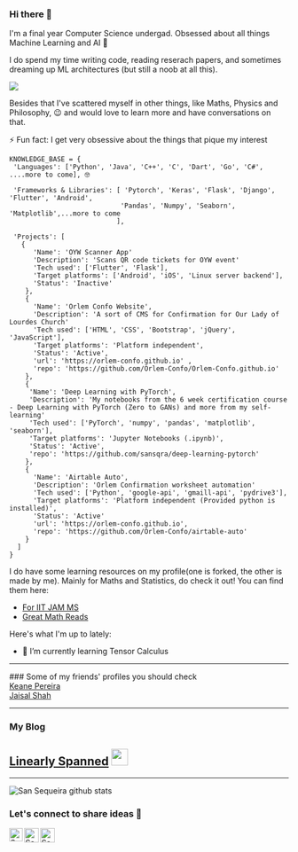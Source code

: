 ### Hi there 👋

I'm a final year Computer Science undergad. Obsessed about all things Machine Learning and AI 🤖

I do spend my time writing code, reading reserach papers, and sometimes dreaming up ML architectures (but still a noob at all this). 

<img src="https://github.com/TheDudeThatCode/TheDudeThatCode/blob/master/Assets/Developer.gif" size=190px>

Besides that I've scattered myself in other things, like Maths, Physics and Philosophy, 😉 and would love to learn more and have conversations on that.

⚡ Fun fact: I get very obsessive about the things that pique my interest

```
KNOWLEDGE_BASE = {
 'Languages': ['Python', 'Java', 'C++', 'C', 'Dart', 'Go', 'C#', ....more to come], 🤓
 
 'Frameworks & Libraries': [ 'Pytorch', 'Keras', 'Flask', 'Django', 'Flutter', 'Android',
                            'Pandas', 'Numpy', 'Seaborn', 'Matplotlib',...more to come
                           ],
 
 'Projects': [
   {
      'Name': 'OYW Scanner App'
      'Description': 'Scans QR code tickets for OYW event'
      'Tech used': ['Flutter', 'Flask'],
      'Target platforms': ['Android', 'iOS', 'Linux server backend'],
      'Status': 'Inactive'
    },
    {
      'Name': 'Orlem Confo Website',
      'Description': 'A sort of CMS for Confirmation for Our Lady of Lourdes Church'
      'Tech used': ['HTML', 'CSS', 'Bootstrap', 'jQuery', 'JavaScript'],
      'Target platforms': 'Platform independent',
      'Status': 'Active',
      'url': 'https://orlem-confo.github.io' ,
      'repo': 'https://github.com/Orlem-Confo/Orlem-Confo.github.io'
    },
    {
     'Name': 'Deep Learning with PyTorch',
     'Description': 'My notebooks from the 6 week certification course - Deep Learning with PyTorch (Zero to GANs) and more from my self-learning'
     'Tech used': ['PyTorch', 'numpy', 'pandas', 'matplotlib', 'seaborn'],
     'Target platforms': 'Jupyter Notebooks (.ipynb)',
     'Status': 'Active',
     'repo': 'https://github.com/sansqra/deep-learning-pytorch'
    },
    {
      'Name': 'Airtable Auto',
      'Description': 'Orlem Confirmation worksheet automation'
      'Tech used': ['Python', 'google-api', 'gmaill-api', 'pydrive3'],
      'Target platforms': 'Platform independent (Provided python is installed)',
      'Status': 'Active'
      'url': 'https://orlem-confo.github.io',
      'repo': 'https://github.com/Orlem-Confo/airtable-auto'
    }
  ]
}
```

I do have some learning resources on my profile(one is forked, the other is made by me). Mainly for Maths and Statistics, do check it out!
You can find them here: <br>
- <a href="https://github.com/sansqra/mathStatsResources">For IIT JAM MS</a> <br>
- <a href="https://github.com/sansqra/awesome-math">Great Math Reads</a>

Here's what I'm up to lately:
- 🌱 I’m currently learning Tensor Calculus

<hr>
### Some of my friends' profiles you should check
<br>
<a href="https://github.com/keane3pereira">Keane Pereira</a> <br>
<a href="https://github.com/jaisal1311">Jaisal Shah</a>

<hr>

### My Blog
## <a href="https://linearlyspanned.wordpress.com/">Linearly Spanned</a> <img src="https://github.com/TheDudeThatCode/TheDudeThatCode/blob/master/Assets/Mario_Hello_Big.gif" width="30px">

<hr>

![San Sequeira github stats](https://github-readme-stats.vercel.app/api?username=sansqra&show_icons=true&title_color=fff&icon_color=79ff97&text_color=9f9f9f&bg_color=151515&hide=["prs"])

### Let's connect to share ideas 🎉


<a href="https://www.linkedin.com/in/san-sequeira-3b366b1aa/">
    <img align="left" alt="San Sequeira | Linkedin" width="24px" src="https://github.com/TheDudeThatCode/TheDudeThatCode/blob/master/Assets/Linkedin.svg" />
 </a>
<a href="https://twitter.com/sansqra">
    <img align="left" alt="San Sequeira | Twitter" width="26px" src="https://github.com/TheDudeThatCode/TheDudeThatCode/blob/master/Assets/Twitter.svg" />
  </a>
  <a href="mailto:sanlukesqra@gmail.com">
    <img align="left" alt="San Sequeira | Gmail" width="26px" src="https://github.com/TheDudeThatCode/TheDudeThatCode/blob/master/Assets/Gmail.svg" />
  </a>
